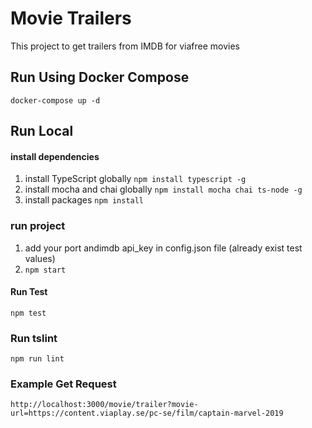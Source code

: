 # Movie Trailers

This project to get trailers from IMDB for viafree movies 

## Run Using Docker Compose
`docker-compose up -d`

## Run Local
#### install dependencies

1. install TypeScript globally `npm install typescript -g`
2. install mocha and chai globally `npm install mocha chai ts-node -g`
3. install packages `npm install`

### run project 
1. add your port andimdb api_key in config.json file (already exist test values)
2. `npm start`

#### Run Test
`npm test`

### Run tslint
`npm run lint`

### Example Get Request
```
http://localhost:3000/movie/trailer?movie-url=https://content.viaplay.se/pc-se/film/captain-marvel-2019
```